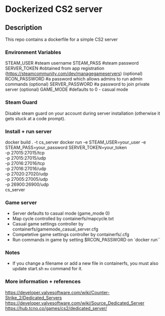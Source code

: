 # Dockerized CS2 server

## Description 
This repo contains a dockerfile for a simple CS2 server

### Environment Variables
STEAM_USER  #steam username
STEAM_PASS  #steam password
SERVER_TOKEN #obtained from app registration (https://steamcommunity.com/dev/managegameservers)
(optional) RCON_PASSWORD #a password which allows admins to run admin commands
(optional) SERVER_PASSWORD #a password to join private server
(optional) GAME_MODE #defaults to 0 - casual mode

### Steam Guard
Disable steam guard on your account during server installation (otherwise it gets stuck at a code prompt).

### Install + run server
docker build . -t cs_server
docker run -e STEAM_USER=your_user -e STEAM_PASS=your_password SERVER_TOKEN=your_token \
    -p 27015:27015/tcp \
    -p 27015:27015/udp \
    -p 27016:27016/tcp \
    -p 27016:27016/udp \
    -p 27020:27020/udp \
    -p 27005:27005/udp \
    -p 26900:26900/udp \
    cs_server 

### Game server
* Server defaults to casual mode (game_mode 0)
* Map cycle controlled by containerfs/mapcycle.txt
* Casual game settings controller by containerfs/gamemode_casual_server.cfg
* Competetive game settings controller by containerfs/.cfg
* Run commands in game by setting $RCON_PASSWORD on `docker run``

### Notes
* If you change a filename or add a new file in containerfs, you must also update start.sh `mv` command for it.

### More information + references
https://developer.valvesoftware.com/wiki/Counter-Strike_2/Dedicated_Servers
https://developer.valvesoftware.com/wiki/Source_Dedicated_Server
https://hub.tcno.co/games/cs2/dedicated_server/